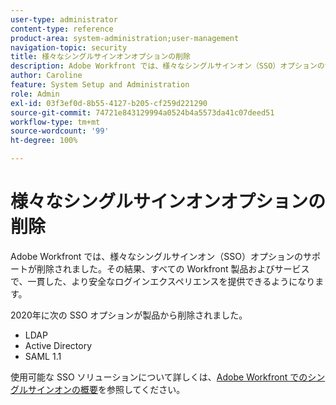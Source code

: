 ```yaml
---
user-type: administrator
content-type: reference
product-area: system-administration;user-management
navigation-topic: security
title: 様々なシングルサインオンオプションの削除
description: Adobe Workfront では、様々なシングルサインオン（SSO）オプションのサポートが削除されます。その結果、すべての Workfront 製品およびサービスで、一貫した、より安全なログインエクスペリエンスを提供できるようになります。
author: Caroline
feature: System Setup and Administration
role: Admin
exl-id: 03f3ef0d-8b55-4127-b205-cf259d221290
source-git-commit: 74721e843129994a0524b4a5573da41c07deed51
workflow-type: tm+mt
source-wordcount: '99'
ht-degree: 100%

---
```


# 様々なシングルサインオンオプションの削除

Adobe Workfront では、様々なシングルサインオン（SSO）オプションのサポートが削除されました。その結果、すべての Workfront 製品およびサービスで、一貫した、より安全なログインエクスペリエンスを提供できるようになります。

2020年に次の SSO オプションが製品から削除されました。

* LDAP
* Active Directory
* SAML 1.1

使用可能な SSO ソリューションについて詳しくは、[Adobe Workfront でのシングルサインオンの概要](../../add-users/single-sign-on/sso-in-workfront.md)を参照してください。
